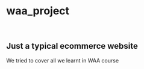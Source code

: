# waa_project
<br />
<h2> Just a typical ecommerce website </h2>
<p>We tried to cover all we learnt in WAA course</p>
